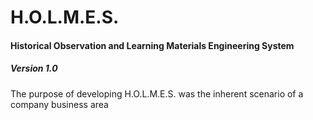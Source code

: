 # H.O.L.M.E.S.
#### **H**istorical **O**bservation and **L**earning **M**aterials **E**ngineering **S**ystem
##### Version 1.0


The purpose of developing H.O.L.M.E.S. was the inherent scenario of a company business area